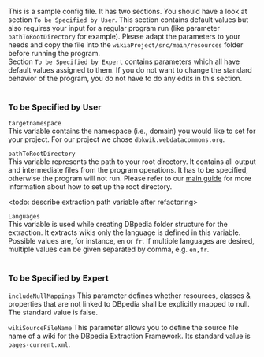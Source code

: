 This is a sample config file. It has two sections. You should have a look at section
`To be Specified by User`. This section contains default values but also requires
your input for a regular program run (like parameter `pathToRootDirectory` for
example). Please adapt the parameters to your needs and copy the file into the 
`wikiaProject/src/main/resources` folder before running the program.<br/>
Section `To be Specified by Expert` contains parameters which all have default values
assigned to them.
If you do not want to change the standard behavior of the program, you do not have to do any
edits in this section.
<br/><br/>

### To be Specified by User

`targetnamespace`<br/>
This variable contains the namespace (i.e., domain) you would like to set for your project. 
For our project we chose `dbkwik.webdatacommons.org`.
<br/>

`pathToRootDirectory`<br/>
This variable represents the path to your root directory. It contains all output and 
intermediate files from the program operations. It has to be specified, otherwise the 
program will not run. Please refer to our [main guide](./../../README.md) for more
information about how to set up the root directory.<br/>

<todo: describe extraction path variable after refactoring>

`Languages`<br/>
This variable is used while creating DBpedia folder structure for the extraction. 
It extracts wikis only the language is defined in this variable. Possible values are, 
for instance, `en` or `fr`. If multiple languages are desired, multiple values can be 
given separated by comma, e.g. `en,fr`.<br/><br/>


### To be Specified by Expert

`includeNullMappings`
This parameter defines whether resources, classes & properties that are not linked 
to DBpedia shall be explicitly mapped to null. The standard value is false.

`wikiSourceFileName`
This parameter allows you to define the source file name of a wiki for the DBpedia
Extraction Framework. Its standard value is `pages-current.xml`.

